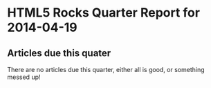 HTML5 Rocks Quarter Report for 2014-04-19
=========================================

Articles due this quater
------------------------

There are no articles due this quarter, either all is good, or something messed up!


